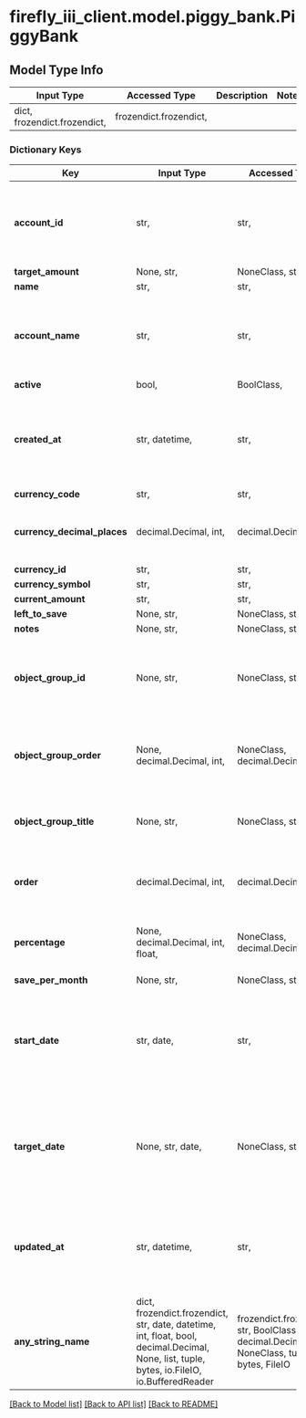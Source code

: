 # firefly_iii_client.model.piggy_bank.PiggyBank

## Model Type Info
Input Type | Accessed Type | Description | Notes
------------ | ------------- | ------------- | -------------
dict, frozendict.frozendict,  | frozendict.frozendict,  |  | 

### Dictionary Keys
Key | Input Type | Accessed Type | Description | Notes
------------ | ------------- | ------------- | ------------- | -------------
**account_id** | str,  | str,  | The ID of the asset account this piggy bank is connected to. | 
**target_amount** | None, str,  | NoneClass, str,  |  | 
**name** | str,  | str,  |  | 
**account_name** | str,  | str,  | The name of the asset account this piggy bank is connected to. | [optional] 
**active** | bool,  | BoolClass,  |  | [optional] 
**created_at** | str, datetime,  | str,  |  | [optional] value must conform to RFC-3339 date-time
**currency_code** | str,  | str,  |  | [optional] 
**currency_decimal_places** | decimal.Decimal, int,  | decimal.Decimal,  | Number of decimals supported by the currency | [optional] value must be a 32 bit integer
**currency_id** | str,  | str,  |  | [optional] 
**currency_symbol** | str,  | str,  |  | [optional] 
**current_amount** | str,  | str,  |  | [optional] 
**left_to_save** | None, str,  | NoneClass, str,  |  | [optional] 
**notes** | None, str,  | NoneClass, str,  |  | [optional] 
**object_group_id** | None, str,  | NoneClass, str,  | The group ID of the group this object is part of. NULL if no group. | [optional] 
**object_group_order** | None, decimal.Decimal, int,  | NoneClass, decimal.Decimal,  | The order of the group. At least 1, for the highest sorting. | [optional] value must be a 32 bit integer
**object_group_title** | None, str,  | NoneClass, str,  | The name of the group. NULL if no group. | [optional] 
**order** | decimal.Decimal, int,  | decimal.Decimal,  |  | [optional] value must be a 32 bit integer
**percentage** | None, decimal.Decimal, int, float,  | NoneClass, decimal.Decimal,  |  | [optional] value must be a 32 bit float
**save_per_month** | None, str,  | NoneClass, str,  |  | [optional] 
**start_date** | str, date,  | str,  | The date you started with this piggy bank. | [optional] value must conform to RFC-3339 full-date YYYY-MM-DD
**target_date** | None, str, date,  | NoneClass, str,  | The date you intend to finish saving money. | [optional] value must conform to RFC-3339 full-date YYYY-MM-DD
**updated_at** | str, datetime,  | str,  |  | [optional] value must conform to RFC-3339 date-time
**any_string_name** | dict, frozendict.frozendict, str, date, datetime, int, float, bool, decimal.Decimal, None, list, tuple, bytes, io.FileIO, io.BufferedReader | frozendict.frozendict, str, BoolClass, decimal.Decimal, NoneClass, tuple, bytes, FileIO | any string name can be used but the value must be the correct type | [optional]

[[Back to Model list]](../../README.md#documentation-for-models) [[Back to API list]](../../README.md#documentation-for-api-endpoints) [[Back to README]](../../README.md)

